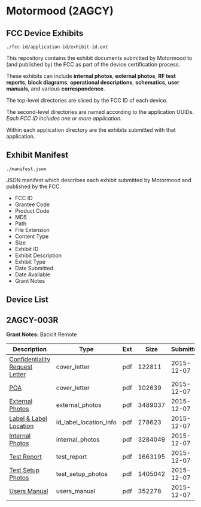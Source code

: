 # Motormood (2AGCY)
## FCC Device Exhibits

```
./fcc-id/application-id/exhibit-id.ext
```

This repository contains the exhibit documents submitted by Motormood to (and published by) the FCC as part of the device certification process.

These exhibits can include **internal photos**, **external photos**, **RF test reports**, **block diagrams**, **operational descriptions**, **schematics**, **user manuals**, and various **correspondence**.

The top-level directories are sliced by the FCC ID of each device.

The second-level directories are named according to the application UUIDs. *Each FCC ID includes one or more application.*

Within each application directory are the exhibits submitted with that application. 

## Exhibit Manifest

```
./manifest.json
```

JSON manifest which describes each exhibit submitted by Motormood and published by the FCC.

- FCC ID
- Grantee Code
- Product Code
- MD5
- Path
- File Extension
- Content Type
- Size
- Exhibit ID
- Exhibit Description
- Exhibit Type
- Date Submitted
- Date Available
- Grant Notes

## Device List
## 2AGCY-003R
**Grant Notes:** Backlit Remote

| Description | Type | Ext | Size | Submitted | Available |
| ----------- | ---- | --- | ---- | --------- | --------- |
| [Confidentiality Request Letter](2AGCY-003R/792480572be0d65aefac2b29a4774058/2832467.pdf) | cover_letter | pdf | 122811 | 2015-12-07 | 2015-12-07 |
| [POA](2AGCY-003R/792480572be0d65aefac2b29a4774058/2832526.pdf) | cover_letter | pdf | 102639 | 2015-12-07 | 2015-12-07 |
| [External Photos](2AGCY-003R/792480572be0d65aefac2b29a4774058/2832477.pdf) | external_photos | pdf | 3489037 | 2015-12-07 | 2015-12-07 |
| [Label & Label Location](2AGCY-003R/792480572be0d65aefac2b29a4774058/2832455.pdf) | id_label_location_info | pdf | 278623 | 2015-12-07 | 2015-12-07 |
| [Internal Photos](2AGCY-003R/792480572be0d65aefac2b29a4774058/2832513.pdf) | internal_photos | pdf | 3284049 | 2015-12-07 | 2015-12-07 |
| [Test Report](2AGCY-003R/792480572be0d65aefac2b29a4774058/2832444.pdf) | test_report | pdf | 1663195 | 2015-12-07 | 2015-12-07 |
| [Test Setup Photos](2AGCY-003R/792480572be0d65aefac2b29a4774058/2832535.pdf) | test_setup_photos | pdf | 1405042 | 2015-12-07 | 2015-12-07 |
| [Users Manual](2AGCY-003R/792480572be0d65aefac2b29a4774058/2832544.pdf) | users_manual | pdf | 352278 | 2015-12-07 | 2015-12-07 |

